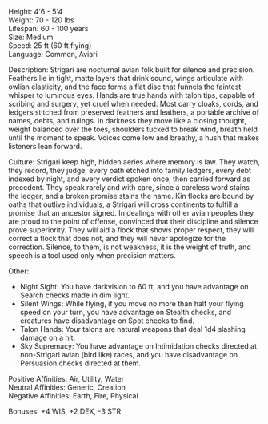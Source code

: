 Height: 4'6 - 5'4  
Weight: 70 - 120 lbs  
Lifespan: 60 - 100 years  
Size: Medium  
Speed: 25 ft (60 ft flying)  
Language: Common, Aviari

Description: Strigari are nocturnal avian folk built for silence and precision. Feathers lie in tight, matte layers that drink sound, wings articulate with owlish elasticity, and the face forms a flat disc that funnels the faintest whisper to luminous eyes. Hands are true hands with talon tips, capable of scribing and surgery, yet cruel when needed. Most carry cloaks, cords, and ledgers stitched from preserved feathers and leathers, a portable archive of names, debts, and rulings. In darkness they move like a closing thought, weight balanced over the toes, shoulders tucked to break wind, breath held until the moment to speak. Voices come low and breathy, a hush that makes listeners lean forward. 

Culture: Strigari keep high, hidden aeries where memory is law. They watch, they record, they judge, every oath etched into family ledgers, every debt indexed by night, and every verdict spoken once, then carried forward as precedent. They speak rarely and with care, since a careless word stains the ledger, and a broken promise stains the name. Kin flocks are bound by oaths that outlive individuals, a Strigari will cross continents to fulfill a promise that an ancestor signed. In dealings with other avian peoples they are proud to the point of offense, convinced that their discipline and silence prove superiority. They will aid a flock that shows proper respect, they will correct a flock that does not, and they will never apologize for the correction. Silence, to them, is not weakness, it is the weight of truth, and speech is a tool used only when precision matters. 

Other:

- Night Sight: You have darkvision to 60 ft, and you have advantage on Search checks made in dim light.
- Silent Wings: While flying, if you move no more than half your flying speed on your turn, you have advantage on Stealth checks, and creatures have disadvantage on Spot checks to find.
- Talon Hands: Your talons are natural weapons that deal 1d4 slashing damage on a hit.
- Sky Supremacy: You have advantage on Intimidation checks directed at non-Strigari avian (bird like) races, and you have disadvantage on Persuasion checks directed at them.

Positive Affinities: Air, Utility, Water  
Neutral Affinities: Generic, Creation  
Negative Affinities: Earth, Fire, Physical  

Bonuses: +4 WIS, +2 DEX, -3 STR

